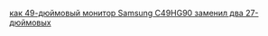 [как 49-дюймовый монитор Samsung C49HG90 заменил два 27-дюймовых](https://habr.com/ru/companies/selectel/articles/908232/) 
